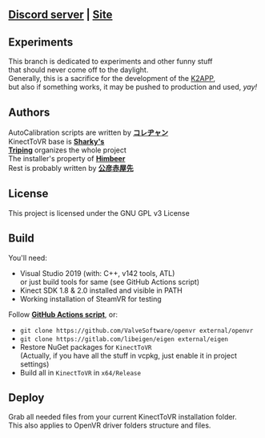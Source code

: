 ## <ins>__[Discord server](https://discord.gg/YBQCRDG)__</ins> | <ins>__[Site](https://k2vr.tech/)__</ins>

## Experiments
This branch is dedicated to experiments and other funny stuff<br> 
that should never come off to the daylight.<br>
Generally, this is a sacrifice for the development of the [K2APP](https://github.com/KinectToVR/k2vr-application),<br>
but also if something works, it may be pushed to production and used, *yay!*

## Authors
AutoCalibration scripts are written by **[コレヂャン](https://github.com/korejan)**<br>
KinectToVR base is **[Sharky's](https://github.com/sharkyh20/)**<br>
**[Triping](https://github.com/TripingPC)** organizes the whole project<br>
The installer's property of **[Himbeer](https://github.com/HimbeersaftLP)**<br>
Rest is probably written by **[公彦赤屋先](https://github.com/KimihikoAkayasaki)**<br>

## License
This project is licensed under the GNU GPL v3 License 

## Build
You'll need:
 - Visual Studio 2019 (with: C++, v142 tools, ATL)<br>or just build tools for same (see GitHub Actions script)
 - Kinect SDK 1.8 & 2.0 installed and visible in PATH
 - Working installation of SteamVR for testing

Follow **[GitHub Actions script](https://github.com/KimihikoAkayasaki/KinectToVR/blob/master/.github/workflows/main.yml)**, or:<br>

- ```git clone https://github.com/ValveSoftware/openvr external/openvr```<br>
- ```git clone https://gitlab.com/libeigen/eigen external/eigen```<br>
- Restore NuGet packages for ```KinectToVR``` <br>(Actually, if you have all the stuff in vcpkg, just enable it in project settings)
- Build all in ```KinectToVR``` in ```x64/Release```

## Deploy
Grab all needed files from your current KinectToVR installation folder.<br>
This also applies to OpenVR driver folders structure and files.
